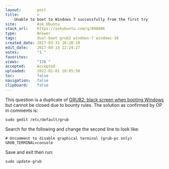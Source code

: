 ```yaml
---
layout:       post
title:        >
    Unable to boot to Windows 7 successfully from the first try
site:         Ask Ubuntu
stack_url:    https://askubuntu.com/q/898806
type:         Answer
tags:         dual-boot grub2 windows-7 windows-10
created_date: 2017-03-31 10:28:18
edit_date:    2017-04-13 12:24:27
votes:        "1 "
favorites:    
views:        "176 "
accepted:     Accepted
uploaded:     2022-01-01 10:05:50
toc:          false
navigation:   false
clipboard:    false
---
```


This question is a duplicate of [GRUB2: black screen when booting Windows][1] but cannot be closed due to bounty rules. The solution as confirmed by OP in comments is:

``` 
sudo gedit /etc/default/grub

```

Search for the following and change the second line to look like:

``` 
# Uncomment to disable graphical terminal (grub-pc only)
GRUB_TERMINAL=console

```

Save and exit then run:

``` 
sudo update-grub

```




  [1]: https://askubuntu.com/questions/536745/grub2-black-screen-when-booting-windows/536757#536757
